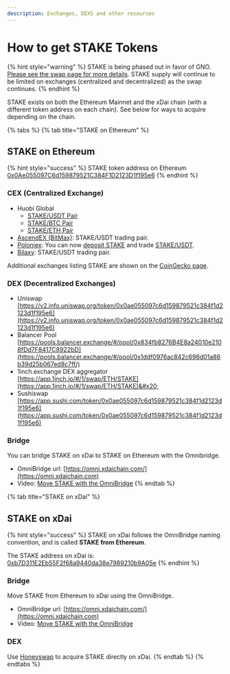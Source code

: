 ```yaml
---
description: Exchanges, DEXS and other resources
---
```


# How to get STAKE Tokens

{% hint style="warning" %}
STAKE is being phased out in favor of GNO.[ Please see the swap page for more details](../../stake-gno-swap.md). STAKE supply will continue to be limited on exchanges (centralized and decentralized) as the swap continues.
{% endhint %}

STAKE exists on both the Ethereum Mainnet and the xDai chain (with a different token address on each chain). See below for ways to acquire depending on the chain.

{% tabs %}
{% tab title="STAKE on Ethereum" %}
## STAKE on Ethereum

{% hint style="success" %}
STAKE token address on Ethereum [0x0Ae055097C6d159879521C384F1D2123D1f195e6](https://etherscan.io/token/0x0Ae055097C6d159879521C384F1D2123D1f195e6)
{% endhint %}

### CEX (Centralized Exchange)

* Huobi Global
  * [STAKE/USDT Pair](https://www.huobi.com/en-us/exchange/stake\_usdt)&#x20;
  * [STAKE/BTC Pair](https://www.huobi.com/en-us/exchange/stake\_btc)&#x20;
  * [STAKE/ETH Pair ](https://www.huobi.com/en-us/exchange/stake\_eth)
* [AscendEX (BitMax)](https://ascendex.com/en/basic/cashtrade-spottrading/usdt/stake): STAKE/USDT trading pair.
* [Poloniex](https://medium.com/poloniex/xdai-stake-is-now-available-on-poloniex-12b8a40d74bc): You can now [deposit STAKE](https://poloniex.com/wallet/STAKE/receive) and trade [STAKE/USDT](https://poloniex.com/exchange#usdt\_stake).
* [Bilaxy](https://bilaxy.com/trade/STAKE\_USDT): STAKE/USDT trading pair.

Additional exchanges listing STAKE are shown on the [CoinGecko page](https://www.coingecko.com/en/coins/xdai-stake#markets).

### DEX (Decentralized Exchanges)

* Uniswap [https://v2.info.uniswap.org/token/0x0ae055097c6d159879521c384f1d2123d1f195e6](https://v2.info.uniswap.org/token/0x0ae055097c6d159879521c384f1d2123d1f195e6)
* Balancer Pool [https://pools.balancer.exchange/#/pool/0x834fb8276B4E8a24010e2108fDd7F8417C8922bD](https://pools.balancer.exchange/#/pool/0x1ddf0976ac842c696d01a86b39d25b067ed8c7ff/)
* 1inch.exchange DEX aggregator [https://app.1inch.io/#/1/swap/ETH/STAKE](https://app.1inch.io/#/1/swap/ETH/STAKE)&#x20;
* Sushiswap [https://app.sushi.com/token/0x0ae055097c6d159879521c384f1d2123d1f195e6](https://app.sushi.com/token/0x0ae055097c6d159879521c384f1d2123d1f195e6)

### Bridge

You can bridge STAKE on xDai to STAKE on Ethereum with the Omnibridge.

* OmniBridge url: [https://omni.xdaichain.com/](https://omni.xdaichain.com)
* Video: [Move STAKE with the OmniBridge](https://youtu.be/qbuBqur9lcE)
{% endtab %}

{% tab title="STAKE on xDai" %}
## STAKE on xDai

{% hint style="success" %}
STAKE on xDai follows the OmniBridge naming convention, and is called **STAKE from Ethereum**.

The STAKE address on xDai is: [0xb7D311E2Eb55F2f68a9440da38e7989210b9A05e](https://blockscout.com/xdai/mainnet/address/0xb7D311E2Eb55F2f68a9440da38e7989210b9A05e/transactions)
{% endhint %}

### Bridge

Move STAKE from Ethereum to xDai using the OmniBridge.

* OmniBridge url: [https://omni.xdaichain.com/](https://omni.xdaichain.com)
* Video: [Move STAKE with the OmniBridge](https://youtu.be/qbuBqur9lcE)

### **DEX**

Use [Honeyswap](../../../about-gc/project-spotlights/1hive/honeyswap.md) to acquire STAKE directly on xDai.
{% endtab %}
{% endtabs %}
